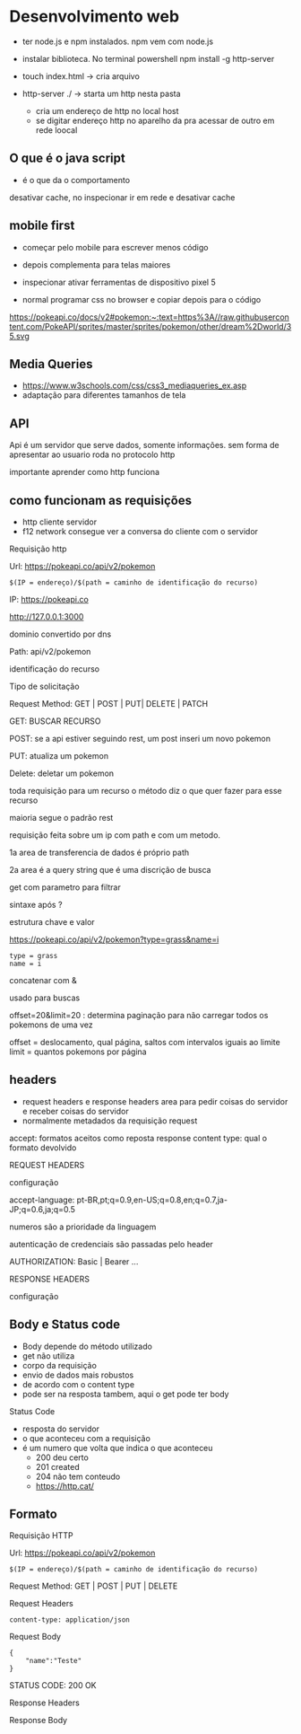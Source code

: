 # Desenvolvimento web

- ter node.js e npm instalados. npm vem com node.js
- instalar biblioteca. No terminal powershell
    npm install -g http-server

- touch index.html -> cria arquivo
- http-server ./ -> starta um http nesta pasta
  - cria um endereço de http no local host
  - se digitar endereço http no aparelho da pra acessar de outro em rede loocal

## O que é o java script

- é o que da o comportamento

desativar cache, no inspecionar ir em rede e desativar cache

## mobile first

- começar pelo mobile para escrever menos código
- depois complementa para telas maiores

- inspecionar ativar ferramentas de dispositivo pixel 5

- normal programar css no browser e copiar depois para o código

<https://pokeapi.co/docs/v2#pokemon:~:text=https%3A//raw.githubusercontent.com/PokeAPI/sprites/master/sprites/pokemon/other/dream%2Dworld/35.svg>

## Media Queries

- <https://www.w3schools.com/css/css3_mediaqueries_ex.asp>
- adaptação para diferentes tamanhos de tela

## API

Api é um servidor que serve dados, somente informações.
sem forma de apresentar ao usuario
roda no protocolo http

importante aprender como http funciona

## como funcionam as requisições

- http cliente servidor
- f12 network consegue ver a conversa do cliente com o servidor

Requisição http

Url: <https://pokeapi.co/api/v2/pokemon>

    $(IP = endereço)/$(path = caminho de identificação do recurso) 
IP: <https://pokeapi.co>

<http://127.0.0.1:3000>

dominio convertido por dns

Path: api/v2/pokemon

identificação do recurso

Tipo de solicitação

Request Method: GET | POST | PUT| DELETE | PATCH

GET: BUSCAR RECURSO

POST: se a api estiver seguindo rest, um post inseri um novo pokemon

PUT: atualiza um pokemon

Delete: deletar um pokemon

toda requisição para um recurso o método diz o que quer fazer para esse recurso

maioria segue o padrão rest

requisição feita sobre um ip com path e com um metodo.

1a area de transferencia de dados é próprio path

2a area é a query string que é uma discrição de busca

get com parametro para filtrar

sintaxe após ?

estrutura chave e valor

<https://pokeapi.co/api/v2/pokemon?type=grass&name=i>

    type = grass
    name = i
concatenar com &

usado para buscas

offset=20&limit=20 : determina paginação para não carregar todos os pokemons de uma vez

offset = deslocamento, qual página, saltos com intervalos iguais ao limite
limit = quantos pokemons por página

## headers

- request headers e response headers
    area para pedir coisas do servidor e receber coisas do servidor
- normalmente metadados da requisição
request

accept: formatos aceitos como reposta
response
content type: qual o formato devolvido

REQUEST HEADERS

configuração

accept-language: pt-BR,pt;q=0.9,en-US;q=0.8,en;q=0.7,ja-JP;q=0.6,ja;q=0.5

numeros são a prioridade da linguagem

autenticação de credenciais são passadas pelo header

AUTHORIZATION: Basic | Bearer ...

RESPONSE HEADERS

configuração

## Body e Status code

- Body depende do método utilizado
- get não utiliza
- corpo da requisição
- envio de dados mais robustos
- de acordo com o content type
- pode ser na resposta tambem, aqui o get pode ter body

Status Code

- resposta do servidor
- o que aconteceu com a requisição
- é um numero que volta que indica o que aconteceu
  - 200 deu certo
  - 201 created
  - 204 não tem conteudo
  - <https://http.cat/>

## Formato

Requisição HTTP

Url: <https://pokeapi.co/api/v2/pokemon>

    $(IP = endereço)/$(path = caminho de identificação do recurso)

Request Method: GET | POST | PUT | DELETE

Request Headers

    content-type: application/json

Request Body

    {
        "name":"Teste"
    }

STATUS CODE: 200 OK

Response Headers

Response Body
